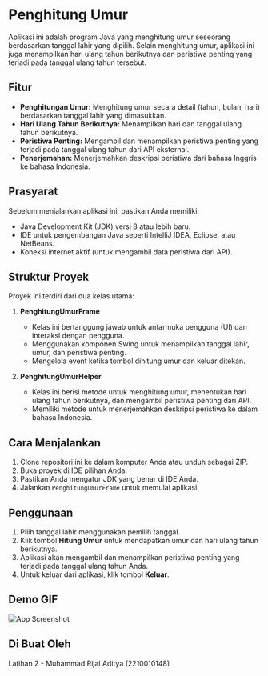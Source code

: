

# Penghitung Umur

Aplikasi ini adalah program Java yang menghitung umur seseorang berdasarkan tanggal lahir yang dipilih. Selain menghitung umur, aplikasi ini juga menampilkan hari ulang tahun berikutnya dan peristiwa penting yang terjadi pada tanggal ulang tahun tersebut. 

## Fitur

- **Penghitungan Umur:** Menghitung umur secara detail (tahun, bulan, hari) berdasarkan tanggal lahir yang dimasukkan.
- **Hari Ulang Tahun Berikutnya:** Menampilkan hari dan tanggal ulang tahun berikutnya.
- **Peristiwa Penting:** Mengambil dan menampilkan peristiwa penting yang terjadi pada tanggal ulang tahun dari API eksternal.
- **Penerjemahan:** Menerjemahkan deskripsi peristiwa dari bahasa Inggris ke bahasa Indonesia.

## Prasyarat

Sebelum menjalankan aplikasi ini, pastikan Anda memiliki:

- Java Development Kit (JDK) versi 8 atau lebih baru.
- IDE untuk pengembangan Java seperti IntelliJ IDEA, Eclipse, atau NetBeans.
- Koneksi internet aktif (untuk mengambil data peristiwa dari API).

## Struktur Proyek

Proyek ini terdiri dari dua kelas utama:

1. **PenghitungUmurFrame**
   - Kelas ini bertanggung jawab untuk antarmuka pengguna (UI) dan interaksi dengan pengguna.
   - Menggunakan komponen Swing untuk menampilkan tanggal lahir, umur, dan peristiwa penting.
   - Mengelola event ketika tombol dihitung umur dan keluar ditekan.
   
2. **PenghitungUmurHelper**
   - Kelas ini berisi metode untuk menghitung umur, menentukan hari ulang tahun berikutnya, dan mengambil peristiwa penting dari API.
   - Memiliki metode untuk menerjemahkan deskripsi peristiwa ke dalam bahasa Indonesia.

## Cara Menjalankan

1. Clone repositori ini ke dalam komputer Anda atau unduh sebagai ZIP.
2. Buka proyek di IDE pilihan Anda.
3. Pastikan Anda mengatur JDK yang benar di IDE Anda.
4. Jalankan `PenghitungUmurFrame` untuk memulai aplikasi.

## Penggunaan

1. Pilih tanggal lahir menggunakan pemilih tanggal.
2. Klik tombol **Hitung Umur** untuk mendapatkan umur dan hari ulang tahun berikutnya.
3. Aplikasi akan mengambil dan menampilkan peristiwa penting yang terjadi pada tanggal ulang tahun Anda.
4. Untuk keluar dari aplikasi, klik tombol **Keluar**.


## Demo GIF

![App Screenshot](https://github.com/Rijal0321/AplikasiPenghitungUmur/commit/d334f2176d6c076b16269f2c067a369b26b2f9bd)

## Di Buat Oleh
 Latihan 2 - Muhammad Rijal Aditya (2210010148)
